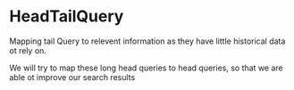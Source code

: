 # HeadTailQuery
Mapping tail Query to relevent information as they have little historical data ot rely on.

We will try to map these long head queries to head queries, so that we are able ot improve our search results

